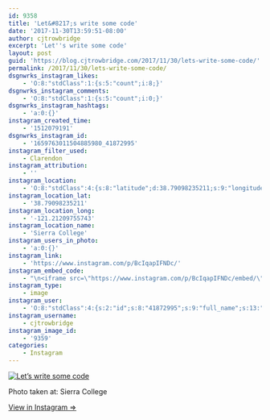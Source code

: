 ```yaml
---
id: 9358
title: 'Let&#8217;s write some code'
date: '2017-11-30T13:59:51-08:00'
author: cjtrowbridge
excerpt: 'Let''s write some code'
layout: post
guid: 'https://blog.cjtrowbridge.com/2017/11/30/lets-write-some-code/'
permalink: /2017/11/30/lets-write-some-code/
dsgnwrks_instagram_likes:
    - 'O:8:"stdClass":1:{s:5:"count";i:8;}'
dsgnwrks_instagram_comments:
    - 'O:8:"stdClass":1:{s:5:"count";i:0;}'
dsgnwrks_instagram_hashtags:
    - 'a:0:{}'
instagram_created_time:
    - '1512079191'
dsgnwrks_instagram_id:
    - '1659763011504885980_41872995'
instagram_filter_used:
    - Clarendon
instagram_attribution:
    - ''
instagram_location:
    - 'O:8:"stdClass":4:{s:8:"latitude";d:38.79098235211;s:9:"longitude";d:-121.21209755743;s:4:"name";s:14:"Sierra College";s:2:"id";i:251873;}'
instagram_location_lat:
    - '38.79098235211'
instagram_location_long:
    - '-121.21209755743'
instagram_location_name:
    - 'Sierra College'
instagram_users_in_photo:
    - 'a:0:{}'
instagram_link:
    - 'https://www.instagram.com/p/BcIqapIFNDc/'
instagram_embed_code:
    - "\n<iframe src=\"https://www.instagram.com/p/BcIqapIFNDc/embed/\" width=\"612\" height=\"710\" frameborder=\"0\" scrolling=\"no\" allowtransparency=\"true\" class=\"insta-image-embed\"></iframe>\n"
instagram_type:
    - image
instagram_user:
    - 'O:8:"stdClass":4:{s:2:"id";s:8:"41872995";s:9:"full_name";s:13:"CJ Trowbridge";s:15:"profile_picture";s:96:"https://scontent.cdninstagram.com/t51.2885-19/s150x150/13724650_1188772791164794_142557231_a.jpg";s:8:"username";s:12:"cjtrowbridge";}'
instagram_username:
    - cjtrowbridge
instagram_image_id:
    - '9359'
categories:
    - Instagram
---
```


[![Let’s write some code](https://blog.cjtrowbridge.com/wp-content/uploads/2017/11/1512079191-1-1.jpg)](https://www.instagram.com/p/BcIqapIFNDc/)

Photo taken at: Sierra College

[View in Instagram ⇒](https://www.instagram.com/p/BcIqapIFNDc/)